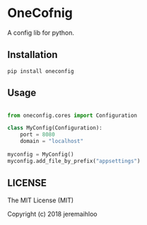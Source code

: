 
# OneCofnig

A config lib for python.

## Installation

```console
pip install oneconfig
```

## Usage

```python

from oneconfig.cores import Configuration

class MyConfig(Configuration):
    port = 8080
    domain = "localhost"
    
myconfig = MyConfig()
myconfig.add_file_by_prefix("appsettings")

```

## LICENSE

The MIT License (MIT)

Copyright (c) 2018 jeremaihloo
